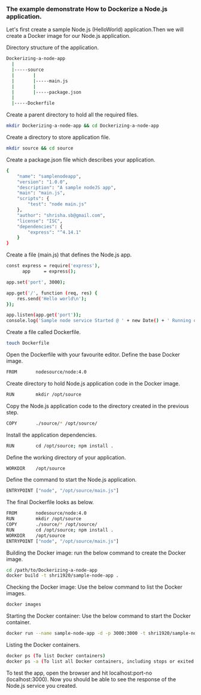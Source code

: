 ### The example demonstrate How to Dockerize a Node.js application.

Let's first create a sample Node.js (HelloWorld) application.Then we will create a Docker image for our Node.js application.

Directory structure of the application.
```sh
Dockerizing-a-node-app
  |
  |-----source
  |       |
  |       |-----main.js
  |       |
  |       |-----package.json
  |
  |-----Dockerfile
```
Create a parent directory to hold all the required files.
```sh
mkdir Dockerizing-a-node-app && cd Dockerizing-a-node-app
```
Create a directory to store application file.
```sh
mkdir source && cd source
```
Create a package.json file which describes your application.
```sh
{
    "name": "samplenodeapp",
    "version": "1.0.0",
    "description": "A sample nodeJS app",
    "main": "main.js",
    "scripts": {
        "test": "node main.js"
    },
    "author": "shrisha.sb@gmail.com",
    "license": "ISC",
    "dependencies": {
        "express": "^4.14.1"
    }
}
```
Create a file (main.js) that defines the Node.js app.
```sh
const express = require('express'),
      app     = express();

app.set('port', 3000);

app.get('/', function (req, res) {
    res.send('Hello world\n');
});

app.listen(app.get('port'));
console.log('Sample node service Started @ ' + new Date() + ' Running on port no: ' + app.get('port'));
```
Create a file called Dockerfile.
```sh
touch Dockerfile
```
Open the Dockerfile with your favourite editor. Define the base Docker image.
```sh
FROM       nodesource/node:4.0
```
Create directory to hold Node.js application code in the Docker image.
```sh
RUN        mkdir /opt/source
```
Copy the Node.js application code to the directory created in the previous step.
```sh
COPY       ./source/* /opt/source/
```
Install the application dependencies.
```sh
RUN        cd /opt/source; npm install .
```
Define the working directory of your application.
```sh
WORKDIR    /opt/source
```
Define the command to start the Node.js application.
```sh
ENTRYPOINT ["node", "/opt/source/main.js"]
```
The final Dockerfile looks as below.
```sh
FROM       nodesource/node:4.0
RUN        mkdir /opt/source
COPY       ./source/* /opt/source/
RUN        cd /opt/source; npm install .
WORKDIR    /opt/source
ENTRYPOINT ["node", "/opt/source/main.js"]
```
Building the Docker image: run the below command to create the Docker image.
```sh
cd /path/to/Dockerizing-a-node-app
docker build -t shri1920/sample-node-app .
```
Checking the Docker image: Use the below command to list the Docker images.
```sh
docker images
```
Starting the Docker container: Use the below command to start the Docker container.
```sh
docker run --name sample-node-app -d -p 3000:3000 -t shri1920/sample-node-app
```
Listing the Docker containers.
```sh
docker ps (To list Docker containers)
docker ps -a (To list all Docker containers, including stops or exited containers)
```
To test the app, open the browser and hit localhost:port-no (localhost:3000). Now you should be able to see the response of the Node.js service you created.